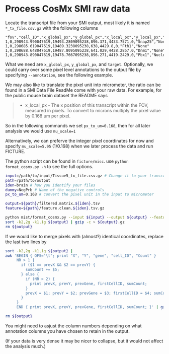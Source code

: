 # Process CosMx SMI raw data

Locate the transcript file from your SMI output, most likely it is named `*_tx_file.csv.gz` with the following columns

```
"fov","cell_ID","x_global_px","y_global_px","x_local_px","y_local_px","z","target","CellComp"
1,0,298943.990047619,19493.2809095238,896.371,4433.7571,0,"Snap25","None"
1,0,298685.619047619,19489.3238095238,638,4429.8,0,"Fth1","None"
1,0,298688.648047619,19487.8095095238,641.029,4428.2857,0,"Dnm1","None"
1,0,298943.890047619,19478.7667095238,896.271,4419.2429,0,"Pbx1","Nuclear"
```

What we need are `x_global_px`, `y_global_px`, and `target`. Optionally, we could carry over some pixel level annotations to the output file by specifying `--annotation`, see the following example.

We may also like to translate the pixel unit into micrometer, the ratio can be found in a SMI Data File ReadMe come with your raw data. For example, for the public mouse brain dataset the README says

> - x_local_px
    - The x position of this transcript within the FOV, measured in pixels. To convert to microns multiply the pixel value by 0.168 um per pixel.

So in the following commands we set `px_to_um=0.168`, then for all later analysis we would use `mu_scale=1`

Alternatively, we can preferve the integer pixel coordinates for now and specify `mu_scale=5.95` (1/0.168) when we later process the data and run FICTURE.

The python script can be found in `ficture/misc`. use `python format_cosmx.py -h` to see the full options.

```bash
input=/path/to/input/Tissue5_tx_file.csv.gz # Change it to your transcript file
path=/path/to/output
iden=brain # how you identify your files
dummy=NegPrb # Name of the negative controls
px_to_um=0.168 # convert the pixel unit in the input to micrometer

output=${path}/filtered.matrix.${iden}.tsv
feature=${path}/feature.clean.${iden}.tsv.gz

python mist/format_cosmx.py --input ${input} --output ${output} --feature ${feature} --dummy_genes ${dummy} --px_to_um ${px_to_um} --annotation cell_ID --precision 2
sort -k2,2g -k1,1g ${output} | gzip -c > ${output}.gz
rm ${output}
```

If we would like to merge pixels with (almost?) identical coordinates, replace the last two lines by
```bash
sort -k2,2g -k1,1g ${output} |
awk 'BEGIN { OFS="\t"; print "X", "Y", "gene", "cell_ID", "Count" }
     NR > 1 {
       if ($1 == prevX && $2 == prevY) {
         sumCount += $5;
       } else {
         if (NR > 2) {
           print prevX, prevY, prevGene, firstCellID, sumCount;
         }
         prevX = $1; prevY = $2; prevGene = $3; firstCellID = $4; sumCount = $5;
       }
     }
     END { print prevX, prevY, prevGene, firstCellID, sumCount; }' | gzip -c > ${output}.gz

rm ${output}
```
You might need to asjust the column numbers depending on what annotation columns you have chosen to retain in the output.

(If your data is very dense it may be nicer to collapse, but it would not affect the analysis much.)

